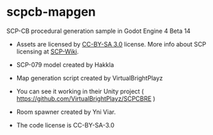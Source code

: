 # scpcb-mapgen

SCP-CB procedural generation sample in Godot Engine 4 Beta 14

- Assets are licensed by [CC-BY-SA 3.0](/LICENSE.CCBYSA3) license. More info about SCP licensing at [SCP-Wiki](https://scp-wiki.wikidot.com/licensing-guide).
- SCP-079 model created by Hakkla

- Map generation script created by VirtualBrightPlayz
- You can see it working in their Unity project ( https://github.com/VirtualBrightPlayz/SCPCBRE )

- Room spawner created by Yni Viar.

- The code license is CC-BY-SA-3.0
